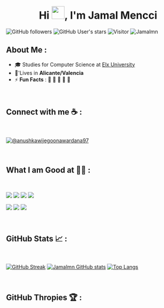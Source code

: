 <h1 align="center">Hi <img src="https://media.giphy.com/media/hvRJCLFzcasrR4ia7z/giphy.gif" width="35">, I'm Jamal Mencci</h1>

![GitHub followers](https://img.shields.io/github/followers/Jamalmn?style=social) ![GitHub User's stars](https://img.shields.io/github/stars/Jamalmn?style=social) 
![Visitor](https://visitor-badge.laobi.icu/badge?page_id=Jamalmn.repoName) 
<img src="https://komarev.com/ghpvc/?username=Jamalmn" alt="Jamalmn" />

## About Me :

- 🎓 Studies for Computer Science at [Elx University](https://www.umh.es//)
- 🏡'Lives in **Alicante/Valencia**
- ⚡ **Fun Facts** : 🍕 🏉 🏏 🎥 🚞

<br>

## Connect with me ☕ :

<br>

[![@anushkawijegoonawardana97](https://img.icons8.com/fluency/48/000000/linkedin.png "@jamalmencci")](https://www.linkedin.com/in/jamal-mencci-26045b284/) 

<br>

## What I am Good at 🧑‍💻 :

<br>

<img src="https://img.icons8.com/color/48/000000/html-5--v1.png"/> <img src="https://img.icons8.com/color/48/000000/css3.png"/> <img src="https://img.icons8.com/color/48/000000/javascript--v1.png"/> <img src="https://img.icons8.com/office/48/000000/react.png"/> 

<img src="https://img.icons8.com/color/48/000000/java-coffee-cup-logo--v1.png"/> <img src="https://img.icons8.com/officel/48/000000/php-logo.png"/>  <img src="https://img.icons8.com/fluency/48/000000/wordpress.png"/>



<br>

## GitHub Stats 📈 :

<br>

[![GitHub Streak](https://github-readme-streak-stats.herokuapp.com?user=Jamalmn&theme=algolia&date_format=M%20j%5B%2C%20Y%5D)](https://git.io/streak-stats) [![Jamalmn GitHub stats](https://github-readme-stats.vercel.app/api?username=Jamalmn&theme=algolia)](https://github.com/Jamalmn/github-readme-stats) [![Top Langs](https://github-readme-stats.vercel.app/api/top-langs/?username=Jamalmn&theme=algolia)](https://github.com/Jamalmn/github-readme-stats)

<br>

## GitHub Thropies 🏆 :
